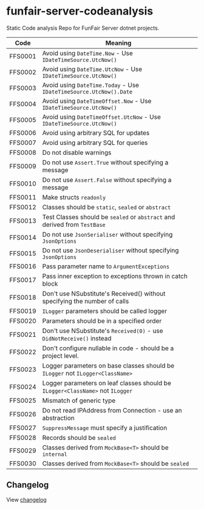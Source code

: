 # funfair-server-codeanalysis
Static Code analysis Repo for FunFair Server dotnet projects. 

|Code|Meaning|
|----|-------|
|FFS0001|Avoid using ``DateTime.Now`` - Use ``IDateTimeSource.UtcNow()``|
|FFS0002|Avoid using ``DateTime.UtcNow`` - Use ``IDateTimeSource.UtcNow()``|
|FFS0003|Avoid using ``DateTime.Today`` - Use ``IDateTimeSource.UtcNow().Date``|
|FFS0004|Avoid using ``DateTimeOffset.Now`` - Use ``IDateTimeSource.UtcNow()``|
|FFS0005|Avoid using ``DateTimeOffset.UtcNow`` - Use ``IDateTimeSource.UtcNow()``|
|FFS0006|Avoid using arbitrary SQL for updates|
|FFS0007|Avoid using arbitrary SQL for queries|
|FFS0008|Do not disable warnings|
|FFS0009|Do not use ``Assert.True`` without specifying a message|
|FFS0010|Do not use ``Assert.False`` without specifying a message|
|FFS0011|Make structs ``readonly``|
|FFS0012|Classes should be ``static``, ``sealed`` or ``abstract``|
|FFS0013|Test Classes should be  ``sealed`` or ``abstract`` and derived from ``TestBase``|
|FFS0014|Do not use ``JsonSerialiser`` without specifying ``JsonOptions``|
|FFS0015|Do not use ``JsonDeserialiser`` without specifying ``JsonOptions``|
|FFS0016|Pass parameter name to ``ArgumentExceptions``|
|FFS0017|Pass inner exception to exceptions thrown in catch block|
|FFS0018|Don't use NSubstitute's Received() without specifying the number of calls|
|FFS0019|``ILogger`` parameters should be called logger|
|FFS0020|Parameters should be in a specified order|
|FFS0021|Don't use NSubstitute's ``Received(0)`` - use ``DidNotReceive()`` instead|
|FFS0022|Don't configure nullable in code - should be a project level.|
|FFS0023|Logger parameters on base classes should be ``ILogger`` not ``ILogger<ClassName>``|
|FFS0024|Logger parameters on leaf classes should be ``ILogger<ClassName>`` not ``ILogger``|
|FFS0025|Mismatch of generic type|
|FFS0026|Do not read IPAddress from Connection - use an abstraction|
|FFS0027|``SuppressMessage`` must specify a justification|
|FFS0028|Records should be ``sealed``|
|FFS0029|Classes derived from ``MockBase<T>`` should be ``internal``|
|FFS0030|Classes derived from ``MockBase<T>`` should be ``sealed``|


## Changelog

View [changelog](CHANGELOG.md)


[CHANGELOG]: ./CHANGELOG.md